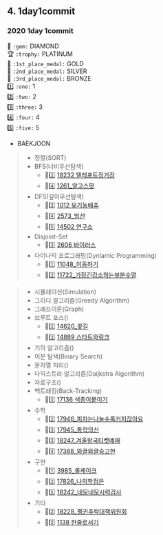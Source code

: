 
## 4. 1day1commit
### 2020 1day 1commit

:gem: `:gem:` DIAMOND  
:trophy: `:trophy:` PLATINUM  
:1st_place_medal: `:1st_place_medal:` GOLD  
:2nd_place_medal: `:2nd_place_medal:` SILVER  
:3rd_place_medal: `:3rd_place_medal:` BRONZE  
:one: `:one:` 1  
:two: `:two:` 2  
:three: `:three:` 3  
:four: `:four:` 4  
:five: `:five:` 5 

* BAEKJOON
>   * 정렬(SORT)
>   * BFS(너비우선탐색)
>       * :2nd_place_medal::two: [18232 텔레포트정거장](BAEKJOON/Main_18232_텔레포트정거장.java)
>       * :1st_place_medal::four: [1261_알고스팟](BAEKJOON/Main_1261_알고스팟.java)
>   * DFS(깊이우선탐색)
>       * :2nd_place_medal::two: [1012 유기농배추](BAEKJOON/Main_1012_유기농배추.java)
>       * :1st_place_medal::four: [2573_빙산](BAEKJOON/Main_2573_빙산.java)
>       * :1st_place_medal::five: [14502 연구소](BAEKJOON/Main_14502_연구소.java)
>   * Disjoint-Set
>       * :2nd_place_medal::three: [2606 바이러스](BAEKJOON/Main_2606_바이러스.java)
>   * 다이나믹 프로그래밍(Dynlamic Programming)
>       * :2nd_place_medal::one: [11048_이동하기](BAEKJOON/Main_11048_이동하기.java)
>       * :2nd_place_medal::two: [11722_가장긴감소하는부분수열](BAEKJOON/Main_11722_가장긴감소하는부분수열.java)

>   * 시뮬레이션(Simulation)
>   * 그리디 알고리즘(Greedy Algorithm)
>   * 그래프이론(Graph)
>   * 브루트 포스()
>       * :2nd_place_medal::two: [14620_꽃길](BAEKJOON/Main_14620_꽃길.java)
>       * :2nd_place_medal::three: [14889 스타트와링크](BAEKJOON/Main_14889_스타트와링크.java)
>   * 기하 알고리즘()
>   * 이분 탐색(Binary Search)
>   * 문자열 처리()
>   * 다익스트라 알고리즘(Daijkstra Algorithm)
>   * 자료구조()
>   * 백트래킹(Back-Tracking)
>       * :1st_place_medal::three: [17136 색종이붙이기](BAEKJOON/Main_17136_색종이붙이기.java)
>   * 수학
>       * :3rd_place_medal::two: [17946_피자는나눌수록커지잖아요](BAEKJOON/Main_17946_피자는나눌수록커지잖아요.java)
>       * :3rd_place_medal::three: [17945_통학의신](BAEKJOON/Main_17945_통학의신.java)
>       * :3rd_place_medal::three: [18247_겨울왕국티켓예매](BAEKJOON/Main_18247_겨울왕국티켓예매.java)
>       * :3rd_place_medal::four: [17388_와글와글숭고한](BAEKJOON/Main_17388_와글와글숭고한.java)
>   * 구현
>       * :3rd_place_medal::one: [3985_롤케이크](BAEKJOON/Main_3985_롤케이크.java)
>       * :3rd_place_medal::two: [17826_나의학점은](BAEKJOON/Main_17826_나의학점은.java)
>       * :2nd_place_medal::five: [18242_네모네모시력검사](BAEKJOON/Main_18242_네모네모시력검사.java)
>   * 기타
>       * :3rd_place_medal::two: [18228_펭귄추락대책위원회](BAEKJOON/Main_18228_펭귄추락대책위원회.java)
>       * :2nd_place_medal::two: [1138 한줄로서기](BAEKJOON/Main_1138_한줄로서기.java)